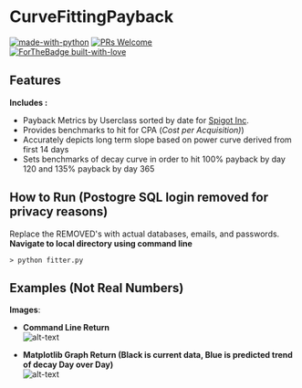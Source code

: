 # <b> CurveFittingPayback </b>     
[![made-with-python](https://img.shields.io/badge/Made%20with-Python-1f425f.svg)](https://www.python.org/)
[![PRs Welcome](https://img.shields.io/badge/PRs-welcome-brightgreen.svg?style=flat-square)](http://makeapullrequest.com)  
[![ForTheBadge built-with-love](http://ForTheBadge.com/images/badges/built-with-love.svg)](https://GitHub.com/concealedtea/)

## Features
<b>Includes :</b>   
  
- Payback Metrics by Userclass sorted by date for [Spigot Inc](https://www.spigot.com/).  
- Provides benchmarks to hit for CPA (<i>Cost per Acquisition)</i>)  
- Accurately depicts long term slope based on power curve derived from first 14 days   
- Sets benchmarks of decay curve in order to hit 100% payback by day 120 and 135% payback by day 365

## How to Run (Postogre SQL login removed for privacy reasons)  
Replace the REMOVED's with actual databases, emails, and passwords. 
<b> Navigate to local directory using command line</b>
```
> python fitter.py
```


## Examples (Not Real Numbers)
<b>Images</b>:   
  
- <b>Command Line Return</b>    
![alt-text](https://i.imgur.com/KzIQX0u.png)  

- <b>Matplotlib Graph Return (Black is current data, Blue is predicted trend of decay Day over Day)</b>    
![alt-text](https://i.imgur.com/7tyoo1Y.png)  
